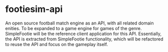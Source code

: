 footiesim-api
=============

An open source football match engine as an API, with all related domain enities. To be expanded to a game engine for games of the genre. SimpleFootie will be the reference client application for this API. Essentially, the API is extracted from SimpleFootie functionality, which will be refactored to reuse the API and focus on the gameplay itself.
